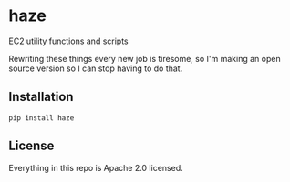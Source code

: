 # haze

EC2 utility functions and scripts

Rewriting these things every new job is tiresome, so I'm making an open source version so I can stop having to do that.

## Installation

`pip install haze`

## License

Everything in this repo is Apache 2.0 licensed.

